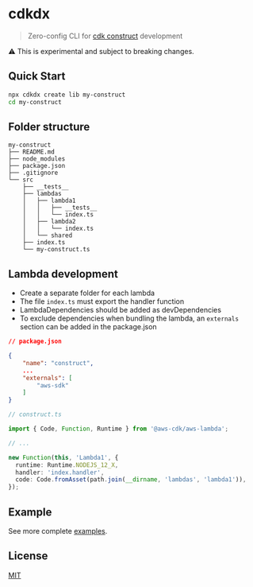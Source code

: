 # cdkdx

> Zero-config CLI for [cdk construct](https://github.com/awslabs/aws-cdk) development

:warning: This is experimental and subject to breaking changes.

## Quick Start

```sh
npx cdkdx create lib my-construct
cd my-construct
```

## Folder structure

```
my-construct
├── README.md
├── node_modules
├── package.json
├── .gitignore
└── src
    ├── __tests__
    ├── lambdas
    │   ├── lambda1
    │   │   ├── __tests__
    │   │   └── index.ts
    │   ├── lambda2
    │   │   └── index.ts
    │   └── shared
    ├── index.ts
    └── my-construct.ts

```

## Lambda development

- Create a separate folder for each lambda
- The file `index.ts` must export the handler function
- LambdaDependencies should be added as devDependencies
- To exclude dependencies when bundling the lambda, an `externals` section can be added in the package.json

```json
// package.json

{
    "name": "construct",
    ...
    "externals": [
        "aws-sdk"
    ]
}
```

```typescript
// construct.ts

import { Code, Function, Runtime } from '@aws-cdk/aws-lambda';

// ...

new Function(this, 'Lambda1', {
  runtime: Runtime.NODEJS_12_X,
  handler: 'index.handler',
  code: Code.fromAsset(path.join(__dirname, 'lambdas', 'lambda1')),
});
```

## Example

See more complete [examples](../../examples).

## License

[MIT](LICENSE)
